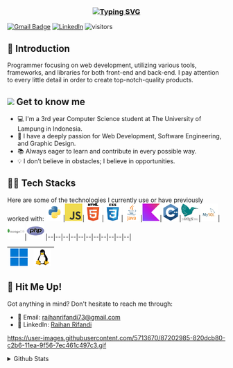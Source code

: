 <!-- Heading -->
<h3 align="center">
     <a href="https://git.io/typing-svg"><img src="https://readme-typing-svg.demolab.com?font=Poppins+Bold&size=18&pause=1000&color=F7F7F7&background=15151500&center=true&width=435&height=45&lines=Hello+World!+I'm+Raihan+Rifandi;Welcome+to+my+Github+Profile" alt="Typing SVG" /></a>
</h3>

[![Gmail Badge](https://img.shields.io/badge/-raihanrifandi73@gmail.com-c14438?style=flat-square&logo=Gmail&logoColor=white&link=mailto:raihanrifandi73@gmail.com)](mailto:raihanrifandi73@gmail.com)
[![LinkedIn](https://img.shields.io/badge/LinkedIn-raihanrifandi-informational?style=flat-square&logo=linkedin&logoColor=white)](https://www.linkedin.com/in/raihan-rifandi-a3bb82280/)
![visitors](https://visitor-badge.laobi.icu/badge?page_id=raihanrifandi.raihanrifandi)

<!-- Body -->
## 📌 Introduction
Programmer focusing on web development, utilizing various tools, frameworks, and libraries for both front-end and back-end. I pay attention to every little detail in order to create top-notch-quality products. 

## <img src = "https://raw.githubusercontent.com/MartinHeinz/MartinHeinz/master/wave.gif" width = 30px> Get to know me
- 💻 I'm a 3rd year Computer Science student at The University of Lampung in Indonesia.  
- 🌟 I have a deeply passion for Web Development, Software Engineering, and Graphic Design.  
- 📚 Always eager to learn and contribute in every possible way.  
- 💡 I don’t believe in obstacles; I believe in opportunities.

## 🧑‍💻 Tech Stacks
Here are some of the technologies I currently use or have previously worked with:
<img title="Python" alt="Python" width="40px" src="https://raw.githubusercontent.com/github/explore/master/topics/python/python.png" />|<img alt="JS" title="JavaScript" width="40px" src="https://raw.githubusercontent.com/github/explore/master/topics/javascript/javascript.png">|<img alt="HTML" title="HTML" width="40px" src="https://raw.githubusercontent.com/github/explore/master/topics/html/html.png">|<img alt="CSS" title="CSS" width="40px" src="https://raw.githubusercontent.com/github/explore/master/topics/css/css.png">|<img title="Java" alt="Java" width="40px" src="https://raw.githubusercontent.com/github/explore/master/topics/java/java.png">|<img title="Kotlin" alt="Kotlin" width="40px" src="https://raw.githubusercontent.com/github/explore/master/topics/kotlin/kotlin.png">|<img title="C++" alt="C++" width="40px" src="https://raw.githubusercontent.com/github/explore/master/topics/cpp/cpp.png">|<img title="Latex" alt="Latex" width="40px" src="https://raw.githubusercontent.com/github/explore/master/topics/latex/latex.png">|<img title="MySQL" alt="MySQL" width="40px" src="https://raw.githubusercontent.com/github/explore/master/topics/mysql/mysql.png">|<img title="MongoDB" alt="MongoDB" width="40px" src="https://raw.githubusercontent.com/github/explore/master/topics/mongodb/mongodb.png">|<img title="PHP" alt="PHP" width="40px" src="https://raw.githubusercontent.com/github/explore/master/topics/php/php.png">
|--|--|--|--|--|--|--|--|--|--|--|

<img title="Windows" alt="Windows" width="40px" src="https://raw.githubusercontent.com/github/explore/master/topics/windows/windows.png">|<img title="Linux" alt="Linux" width="40px" src="https://raw.githubusercontent.com/github/explore/master/topics/linux/linux.png">
|--|--|



## 🎯 Hit Me Up!
Got anything in mind? Don't hesitate to reach me through:
- 📧 Email: [raihanrifandi73@gmail.com](mailto:raihanrifandi73@gmail.com)
- 🔗 LinkedIn: [Raihan Rifandi](https://www.linkedin.com/in/raihan-rifandi-a3bb82280/)

https://user-images.githubusercontent.com/5713670/87202985-820dcb80-c2b6-11ea-9f56-7ec461c497c3.gif

<details>
<summary>Github Stats</summary>
<img align="center" src="https://github-readme-stats.vercel.app/api?username=raihanrifandi&include_all_commits=true&count_private=true&show_icons=true&line_height=20&title_color=7A7ADB&icon_color=2234AE&text_color=D3D3D3&bg_color=0,000000,130F40" alt="raihanrifandi's Github Stats">
</details>
